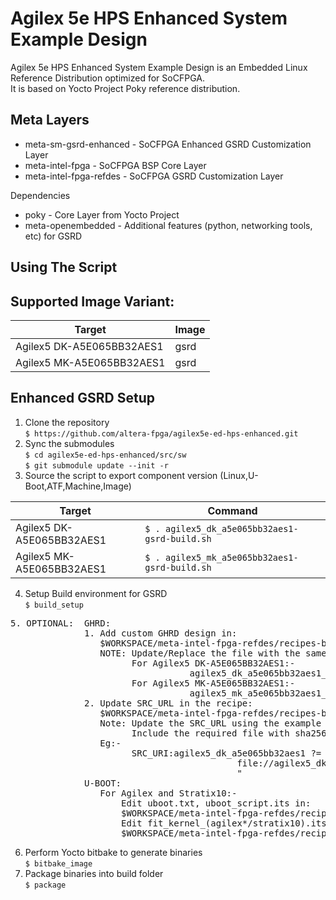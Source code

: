 # Agilex 5e HPS Enhanced System Example Design

Agilex 5e HPS Enhanced System Example Design is an Embedded Linux Reference Distribution optimized for SoCFPGA.  
It is based on Yocto Project Poky reference distribution.

## Meta Layers

* meta-sm-gsrd-enhanced - SoCFPGA Enhanced GSRD Customization Layer
* meta-intel-fpga - SoCFPGA BSP Core Layer
* meta-intel-fpga-refdes - SoCFPGA GSRD Customization Layer

Dependencies
* poky - Core Layer from Yocto Project
* meta-openembedded - Additional features (python, networking tools, etc) for GSRD

## Using The Script

## Supported Image Variant:  

|    Target                  |              Image                           |
| -------------------------- | -------------------------------------------- |
| Agilex5 DK-A5E065BB32AES1  |   gsrd                 |
| Agilex5 MK-A5E065BB32AES1  |   gsrd                                       |


## Enhanced GSRD Setup

1. Clone the repository  
`$ https://github.com/altera-fpga/agilex5e-ed-hps-enhanced.git`
2. Sync the submodules  
`$ cd agilex5e-ed-hps-enhanced/src/sw`  
`$ git submodule update --init -r`
3. Source the script to export component version (Linux,U-Boot,ATF,Machine,Image)  

|  Target                    |            Command                             |
| -------------------------- | ---------------------------------------------- |
| Agilex5 DK-A5E065BB32AES1  | `$ . agilex5_dk_a5e065bb32aes1-gsrd-build.sh`    |
| Agilex5 MK-A5E065BB32AES1  | `$ . agilex5_mk_a5e065bb32aes1-gsrd-build.sh`    |

4. Setup Build environment for GSRD   
`$ build_setup`  

<pre>
5. OPTIONAL:  GHRD:  
              1. Add custom GHRD design in:  
                 $WORKSPACE/meta-intel-fpga-refdes/recipes-bsp/ghrd/files  
                 NOTE: Update/Replace the file with the same naming convention  
                       For Agilex5 DK-A5E065BB32AES1:-  
                                  agilex5_dk_a5e065bb32aes1_gsrd_ghrd.core.rbf 
                       For Agilex5 MK-A5E065BB32AES1:-
                                  agilex5_mk_a5e065bb32aes1_gsrd_ghrd.core.rbf
              2. Update SRC_URL in the recipe:  
                 $WORKSPACE/meta-intel-fpga-refdes/recipes-bsp/ghrd/hw-ref-design.bb  
                 Note: Update the SRC_URL using the example below  
                       Include the required file with sha256sum  
                 Eg:-  
                       SRC_URI:agilex5_dk_a5e065bb32aes1 ?= "\  
                                           file://agilex5_dk_a5e065bb32aes1_gsrd_ghrd.core.rbf;sha256sum=xxxx \  
                                           "  
              U-BOOT:  
                 For Agilex and Stratix10:-  
                     Edit uboot.txt, uboot_script.its in:  
                     $WORKSPACE/meta-intel-fpga-refdes/recipes-bsp/u-boot/files  
                     Edit fit_kernel_(agilex*/stratix10).its in:  
                     $WORKSPACE/meta-intel-fpga-refdes/recipes-kernel/linux/linux-socfpga-lts  
</pre>
6. Perform Yocto bitbake to generate binaries  
`$ bitbake_image`
7. Package binaries into build folder  
`$ package`  

